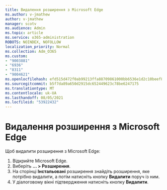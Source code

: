 ```yaml
---
title: Видалення розширення з Microsoft Edge
ms.author: v-jmathew
author: v-jmathew
manager: scotv
ms.audience: Admin
ms.topic: article
ms.service: o365-administration
ROBOTS: NOINDEX, NOFOLLOW
localization_priority: Normal
ms.collection: Adm_O365
ms.custom:
- "9003881"
- "6936"
- "8311"
- "9004621"
ms.openlocfilehash: efd515d472f0ab99213ffa88709861000bb6536e1d2c10beef8f6d534cc94a7b
ms.sourcegitcommit: b5f7da89a650d2915dc652449623c78be6247175
ms.translationtype: MT
ms.contentlocale: uk-UA
ms.lasthandoff: 08/05/2021
ms.locfileid: "53922432"
---
```

# <a name="remove-an-extension-from-microsoft-edge"></a>Видалення розширення з Microsoft Edge

Щоб видалити розширення з Microsoft Edge:

1. Відкрийте Microsoft Edge.
2. Виберіть **... > Розширення**.
3. На сторінці **Інстальовані** розширення знайдіть розширення, яке потрібно видалити, а потім натисніть кнопку **Видалити** поруч із ним.
4. У діалоговому вікні підтвердження натисніть кнопку **Видалити**.
